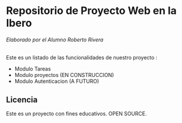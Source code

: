 # Repositorio de Proyecto Web en la Ibero
###### Elaborado por el Alumno Roberto Rivera

Este es un listado de las funcionalidades de nuestro proyecto :
* Modulo Tareas
* Modulo proyectos (EN CONSTRUCCION)
* Modulo Autenticacion (A FUTURO)


## Licencia 
Este es un proyecto con fines educativos. OPEN SOURCE.